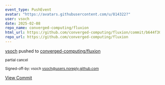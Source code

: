 ```yaml
---
event_type: PushEvent
avatar: "https://avatars.githubusercontent.com/u/814322?"
user: vsoch
date: 2025-02-08
repo_name: converged-computing/fluxion
html_url: https://github.com/converged-computing/fluxion/commit/b644f30794a26a585da612b676fa4d7e2843a6eb
repo_url: https://github.com/converged-computing/fluxion
---
```


<a href='https://github.com/vsoch' target='_blank'>vsoch</a> pushed to <a href='https://github.com/converged-computing/fluxion' target='_blank'>converged-computing/fluxion</a>

<small>partial cancel

Signed-off-by: vsoch <vsoch@users.noreply.github.com></small>

<a href='https://github.com/converged-computing/fluxion/commit/b644f30794a26a585da612b676fa4d7e2843a6eb' target='_blank'>View Commit</a>